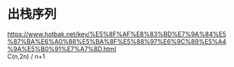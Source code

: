 # 出栈序列 
https://www.hotbak.net/key/%E5%8F%AF%E8%83%BD%E7%9A%84%E5%87%BA%E6%A0%88%E5%BA%8F%E5%88%97%E6%9C%89%E5%A4%9A%E5%B0%91%E7%A7%8D.html  
 C(n,2n) / n+1 
